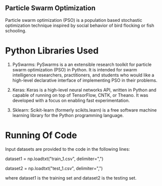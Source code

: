 ## Particle Swarm Optimization

Particle swarm optimization (PSO) is a population based stochastic optimization technique
inspired by social behavior of bird flocking or fish schooling.

# Python Libraries Used

1. PySwarms: PySwarms is a an extensible research toolkit for particle swarm optimization (PSO) in Python. It is intended for swarm intelligence researchers, practitioners, and students who would like a high-level declarative interface of implementing PSO in their problems.

2. Keras: Keras is a high-level neural networks API, written in Python and capable of running on top of TensorFlow, CNTK, or Theano. It was developed with a focus on enabling fast experimentation.

3. Sklearn: Scikit-learn (formerly scikits.learn) is a free software machine learning library for the Python programming language.


# Running Of Code

Input datasets are provided to the code in the following lines:

dataset1 = np.loadtxt("train_1.csv", delimiter=",")

dataset2 = np.loadtxt("test_1.csv", delimiter=",")

where dataset1 is the training set and dataset2 is the testing set.





